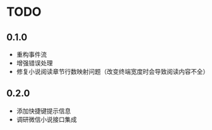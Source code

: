 # TODO

## 0.1.0

- 重构事件流
- 增强错误处理
- 修复小说阅读章节行数映射问题（改变终端宽度时会导致阅读内容不全）

## 0.2.0

- 添加快捷键提示信息
- 调研微信小说接口集成
